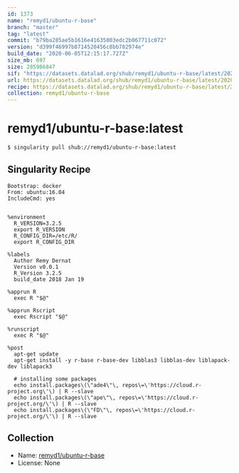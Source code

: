 ```yaml
---
id: 1373
name: "remyd1/ubuntu-r-base"
branch: "master"
tag: "latest"
commit: "b79ba285ae5b1616e41635003edc2b067711c072"
version: "d399f46997b8714520456c8bb782974e"
build_date: "2020-06-05T12:15:17.727Z"
size_mb: 697
size: 285986847
sif: "https://datasets.datalad.org/shub/remyd1/ubuntu-r-base/latest/2020-06-05-b79ba285-d399f469/d399f46997b8714520456c8bb782974e.simg"
url: https://datasets.datalad.org/shub/remyd1/ubuntu-r-base/latest/2020-06-05-b79ba285-d399f469/
recipe: https://datasets.datalad.org/shub/remyd1/ubuntu-r-base/latest/2020-06-05-b79ba285-d399f469/Singularity
collection: remyd1/ubuntu-r-base
---
```


# remyd1/ubuntu-r-base:latest

```bash
$ singularity pull shub://remyd1/ubuntu-r-base:latest
```

## Singularity Recipe

```singularity
Bootstrap: docker
From: ubuntu:16.04
IncludeCmd: yes


%environment
  R_VERSION=3.2.5
  export R_VERSION
  R_CONFIG_DIR=/etc/R/
  export R_CONFIG_DIR

%labels
  Author Remy Dernat
  Version v0.0.1
  R_Version 3.2.5
  build_date 2018 Jan 19

%apprun R
  exec R "$@"

%apprun Rscript
  exec Rscript "$@"

%runscript
  exec R "$@"

%post
  apt-get update
  apt-get install -y r-base r-base-dev libblas3 libblas-dev liblapack-dev liblapack3

  # installing some packages
  echo install.packages\(\"ade4\"\, repos\=\'https://cloud.r-project.org\'\) | R --slave
  echo install.packages\(\"ape\"\, repos\=\'https://cloud.r-project.org/\'\) | R --slave
  echo install.packages\(\"FD\"\, repos\=\'https://cloud.r-project.org/\'\) | R --slave
```

## Collection

 - Name: [remyd1/ubuntu-r-base](https://github.com/remyd1/ubuntu-r-base)
 - License: None

